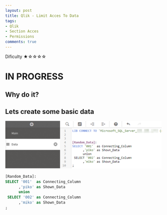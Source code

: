 ```yaml
---
layout: post
title: Qlik - Limit Acces To Data
tags:
- Qlik
- Section Acces
- Permissions
comments: true
---
```

Dificulty ★☆☆☆☆

# IN PROGRESS



## Why do it?
<TO-DO>
  
 
## Lets create some basic data
![BASIC_DATA](/img/20210915_0008/BASIC_DATA.png)
  
```sql
[Random_Data]:
SELECT '001'  as Connecting_Column
      ,'piko' as Shown_Data
      union
 SELECT '002' as Connecting_Column
      ,'miko' as Shown_Data     
;
```

  
  

